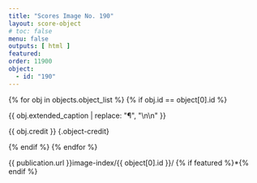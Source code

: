```yaml
---
title: "Scores Image No. 190"
layout: score-object
# toc: false
menu: false
outputs: [ html ]
featured: 
order: 11900
object:
  - id: "190"
---
```


{% for obj in objects.object_list %}
{% if obj.id == object[0].id %}

{{ obj.extended_caption | replace: "¶", "\n\n" }}

{{ obj.credit }} {.object-credit}

{% endif %}
{% endfor %}

<div class="object-credit object-url is-print-only">

{{ publication.url }}image-index/{{ object[0].id }}/ {% if featured %}*{% endif %}

</div>
